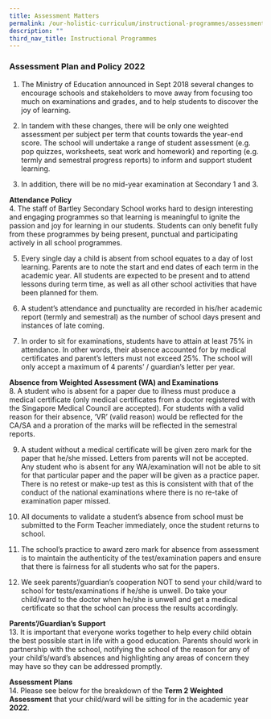 ```yaml
---
title: Assessment Matters
permalink: /our-holistic-curriculum/instructional-programmes/assessment-matters
description: ""
third_nav_title: Instructional Programmes
---
```

### Assessment Plan and Policy 2022

1. The Ministry of Education announced in Sept 2018 several changes to encourage schools and stakeholders to move away from focusing too much on examinations and grades, and to help students to discover the joy of learning.

2. In tandem with these changes, there will be only one weighted assessment per subject per term that counts towards the year-end score.  The school will undertake a range of student assessment (e.g. pop quizzes, worksheets, seat work and homework) and reporting (e.g. termly and semestral progress reports) to inform and support student learning. 

3. In addition, there will be no mid-year examination at Secondary 1 and 3.  

**Attendance Policy** <br>
4. The staff of Bartley Secondary School works hard to design interesting and engaging programmes so that learning is meaningful to ignite the passion and joy for learning in our students.  Students can only benefit fully from these programmes by being present, punctual and participating actively in all school programmes.  

5. Every single day a child is absent from school equates to a day of lost learning.  Parents are to note the start and end dates of each term in the academic year.  All students are expected to be present and to attend lessons during term time, as well as all other school activities that have been planned for them.
 
6. A student’s attendance and punctuality are recorded in his/her academic report (termly and semestral) as the number of school days present and instances of late coming. 

7. In order to sit for examinations, students have to attain at least 75% in attendance.  In other words, their absence accounted for by medical certificates and parent’s letters must not exceed 25%.  The school will only accept a maximum of 4 parents’ / guardian’s letter per year.

**Absence from Weighted Assessment (WA) and Examinations** <br>
8. A student who is absent for a paper due to illness must produce a medical certificate (only medical certificates from a doctor registered with the Singapore Medical Council are accepted).  For students with a valid reason for their absence, ‘VR’ (valid reason) would be reflected for the CA/SA and a proration of the marks will be reflected in the semestral reports.

9. A student without a medical certificate will be given zero mark for the paper that he/she missed. Letters from parents will not be accepted. Any student who is absent for any WA/examination will not be able to sit for that particular paper and the paper will be given as a practice paper.  There is no retest or make-up test as this is consistent with that of the conduct of the national examinations where there is no re-take of examination paper missed.

10. All documents to validate a student’s absence from school must be submitted to the Form Teacher immediately, once the student returns to school.

11. The school’s practice to award zero mark for absence from assessment is to maintain the authenticity of the test/examination papers and ensure that there is fairness for all students who sat for the papers.    

12. We seek parents’/guardian’s cooperation NOT to send your child/ward to school for tests/examinations if he/she is unwell.  Do take your child/ward to the doctor when he/she is unwell and get a medical certificate so that the school can process the results accordingly.

**Parents’/Guardian’s Support** <br>
13.	It is important that everyone works together to help every child obtain the best possible start in life with a good education.  Parents should work in partnership with the school, notifying the school of the reason for any of your child’s/ward’s absences and highlighting any areas of concern they may have so they can be addressed promptly. 

**Assessment Plans** <br>
14.	Please see below for the breakdown of the **Term 2 Weighted Assessment** that your child/ward will be sitting for in the academic year **2022**. 

